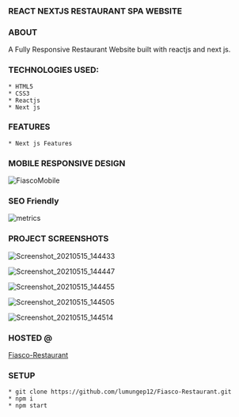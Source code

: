 ### REACT NEXTJS RESTAURANT SPA WEBSITE

### ABOUT
A Fully Responsive Restaurant Website built with reactjs and next js.

### TECHNOLOGIES USED:
    * HTML5
    * CSS3
    * Reactjs 
    * Next js

### FEATURES
    * Next js Features

### MOBILE RESPONSIVE DESIGN

![FiascoMobile](https://user-images.githubusercontent.com/58906058/118365737-9c2ad100-b58d-11eb-9f7f-bcf45acfaf01.png)


### SEO Friendly

![metrics](https://user-images.githubusercontent.com/58906058/118365612-00996080-b58d-11eb-9005-5cbe3e2570bb.png)

### PROJECT SCREENSHOTS

![Screenshot_20210515_144433](https://user-images.githubusercontent.com/58906058/118359364-94a9fe80-b572-11eb-9f3c-78328e3f868e.png)


![Screenshot_20210515_144447](https://user-images.githubusercontent.com/58906058/118359369-9bd10c80-b572-11eb-9dc2-32b416f868e0.png)


![Screenshot_20210515_144455](https://user-images.githubusercontent.com/58906058/118359374-9ffd2a00-b572-11eb-9a1e-707c35ba71af.png)


![Screenshot_20210515_144505](https://user-images.githubusercontent.com/58906058/118359382-a8556500-b572-11eb-9b56-a7b23a3a00a1.png)


![Screenshot_20210515_144514](https://user-images.githubusercontent.com/58906058/118359383-a8edfb80-b572-11eb-96d7-a5d94774a59c.png)

### HOSTED @

[Fiasco-Restaurant](https://fiasco-restaurant.vercel.app/)


### SETUP
    * git clone https://github.com/lumungep12/Fiasco-Restaurant.git
    * npm i 
    * npm start



